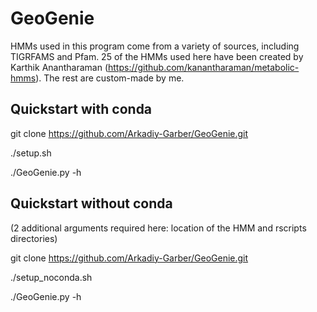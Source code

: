 # GeoGenie

HMMs used in this program come from a variety of sources, including TIGRFAMS and Pfam. 25 of the HMMs used here have been created by Karthik Anantharaman (https://github.com/kanantharaman/metabolic-hmms). The rest are custom-made by me.

## Quickstart with conda
git clone https://github.com/Arkadiy-Garber/GeoGenie.git

./setup.sh

./GeoGenie.py -h

## Quickstart without conda
(2 additional arguments required here: location of the HMM and rscripts directories)

git clone https://github.com/Arkadiy-Garber/GeoGenie.git

./setup_noconda.sh

./GeoGenie.py -h
